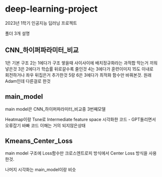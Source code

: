# deep-learning-project
2023년 1학기 인공지능 딥러닝 프로젝트

폴더 3개 설명

## CNN_하이퍼파라미터_비교

1은 기본 구조
2는 1에다가 구조 쌓을때 사이사이에 배치정규화라는 과적합 막는거 끼워넣은것
3은 2에다가 학습률 뒤로갈수록 줄인것
4는 3에다가 훈련이미지 15도 이내로 회전하거나 좌우 뒤집은거 추가한것
5랑 6은 3에다가 최적화 함수만 바꿔본것. 원래 Adam인데 다른걸로 한것

## main_model

main model은 CNN_하이퍼파라미터_비교중 3번째모델

Heatmap이랑 Tsne로 Intermediate feature space 시각화한 코드 - GPT돌리면서 오류잡기 바빠 코드 이해는 거의 되지않은상태

## Kmeans_Center_Loss

main model 구조에 Loss함수만 크로스엔트로피 방식에서 Center Loss 방식을 사용한것.

나머지 시각화는 main_model이랑 비슷
